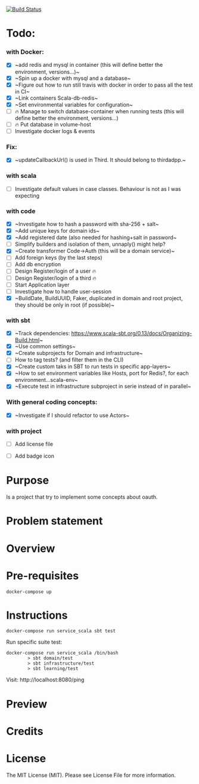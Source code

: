 
[![Build Status](https://travis-ci.org/tatitati/oauth_play.svg?branch=master)](https://travis-ci.org/tatitati/oauth_play)


# Todo:

### with Docker:
- [x] ~add redis and mysql in container (this will define better the environment, versions...)~
- [x] ~Spin up a docker with mysql and a database~
- [x] ~Figure out how to run still travis with docker in order to pass all the test in CI~
- [x] ~Link containers Scala-db-redis~
- [x] ~Set environmental variables for configuration~
- [ ] :fire: Manage to switch database-container when running tests (this will define better the environment, versions...) 
- [ ] :fire: Put database in volume-host
- [ ] Investigate docker logs & events

### Fix: 
- [x] ~updateCallbackUrl() is used in Third. It should belong to thirdadpp.~

### with scala
- [ ] Investigate default values in case classes. Behaviour is not as I was expecting

### with code
- [x] ~Investigate how to hash a password with sha-256 + salt~
- [x] ~Add unique keys for domain ids~
- [x] ~Add registered date (also needed for hashing+salt in password~
- [ ] Simplify builders and isolation of them, unnaply() might help?
- [x] ~Create transformer Code->Auth (this will be a domain service)~
- [ ] Add foreign keys (by the last steps)
- [ ] Add db encryption
- [ ] Design Register/login of a user :fire:
- [ ] Design Register/login of a third :fire:
- [ ] Start Application layer
- [ ] Investigate how to handle user-session
- [x] ~BuildDate, BuildUUID, Faker, duplicated in domain and root project, they should be only in root (if possible)~

### with sbt
- [x] ~Track dependencies: https://www.scala-sbt.org/0.13/docs/Organizing-Build.html~
- [x] ~Use common settings~
- [x] ~Create subprojects for Domain and infrastructure~
- [ ] How to tag tests? (and filter them in the CLI)
- [x] ~Create custom taks in SBT to run tests in specific app-layers~
- [x] ~How to set environment variables like Hosts, port for Redis?, for each environment...scala-env~
- [x] ~Execute test in infrastructure subproject in serie instead of in parallel~

### With general coding concepts:
- [x] ~Investigate if I should refactor to use Actors~

### with project
- [ ] Add license file
- [ ] Add badge icon




# Purpose

Is a project that try to implement some concepts about oauth.

# Problem statement


# Overview


# Pre-requisites

```
docker-compose up
```

# Instructions

```
docker-compose run service_scala sbt test
```

Run specific suite test:

```
docker-compose run service_scala /bin/bash
        > sbt domain/test
        > sbt infrastructure/test
        > sbt learning/test
```

Visit: http://localhost:8080/ping

# Preview


# Credits

# License

The MIT License (MIT). Please see License File for more information.
 



